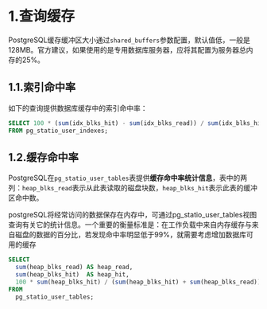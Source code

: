 # 1.查询缓存

PostgreSQL缓存缓冲区大小通过`shared_buffers`参数配置，默认值低，一般是128MB。官方建议，如果使用的是专用数据库服务器，应将其配置为服务器总内存的25%。

## 1.1.索引命中率

如下的查询提供数据库缓存中的索引命中率：

```sql
SELECT 100 * (sum(idx_blks_hit) - sum(idx_blks_read)) / sum(idx_blks_hit) AS index_hit_rate
FROM pg_statio_user_indexes;
```

## 1.2.缓存命中率

PostgreSQL在`pg_statio_user_tables`表提供**缓存命中率统计信息**，表中的两列：`heap_blks_read`表示从此表读取的磁盘块数，`heap_blks_hit`表示此表的缓冲区命中数。

postgreSQL将经常访问的数据保存在内存中，可通过pg_statio_user_tables视图查询有关它的统计信息。一个重要的衡量标准是：在工作负载中来自内存缓存与来自磁盘的数据的百分比，若发现命中率明显低于99%，就需要考虑增加数据库可用的缓存

```sql
SELECT
  sum(heap_blks_read) AS heap_read,
  sum(heap_blks_hit)  AS heap_hit,
  100 * sum(heap_blks_hit) / (sum(heap_blks_hit) + sum(heap_blks_read)) AS cache_hit_rate
FROM
  pg_statio_user_tables;
```

